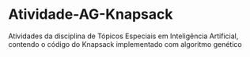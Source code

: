 # Atividade-AG-Knapsack
Atividades da disciplina de Tópicos Especiais em Inteligência Artificial, contendo o código do Knapsack implementado com algoritmo genético
